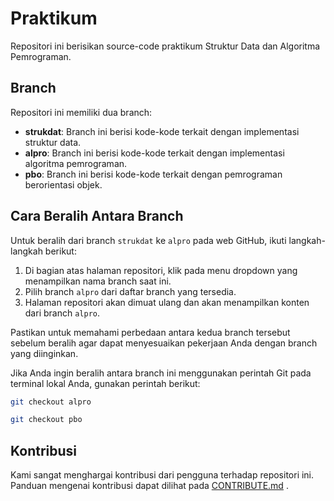 # Praktikum

Repositori ini berisikan source-code praktikum Struktur Data dan Algoritma Pemrograman.

## Branch

Repositori ini memiliki dua branch:

- **strukdat**: Branch ini berisi kode-kode terkait dengan implementasi struktur data.
- **alpro**: Branch ini berisi kode-kode terkait dengan implementasi algoritma pemrograman.
- **pbo**: Branch ini berisi kode-kode terkait dengan pemrograman berorientasi objek.

## Cara Beralih Antara Branch

Untuk beralih dari branch `strukdat` ke `alpro` pada web GitHub, ikuti langkah-langkah berikut:

1. Di bagian atas halaman repositori, klik pada menu dropdown yang menampilkan nama branch saat ini.
2. Pilih branch `alpro` dari daftar branch yang tersedia.
3. Halaman repositori akan dimuat ulang dan akan menampilkan konten dari branch `alpro`.

Pastikan untuk memahami perbedaan antara kedua branch tersebut sebelum beralih agar dapat menyesuaikan pekerjaan Anda dengan branch yang diinginkan.

Jika Anda ingin beralih antara branch ini menggunakan perintah Git pada terminal lokal Anda, gunakan perintah berikut:

```bash
git checkout alpro
```
```bash
git checkout pbo
```

## Kontribusi

Kami sangat menghargai kontribusi dari pengguna terhadap repositori ini. Panduan mengenai kontribusi dapat dilihat pada [CONTRIBUTE.md](https://github.com/Ray123fa/Praktikum/blob/strukdat/CONTRIBUTE.md) .
